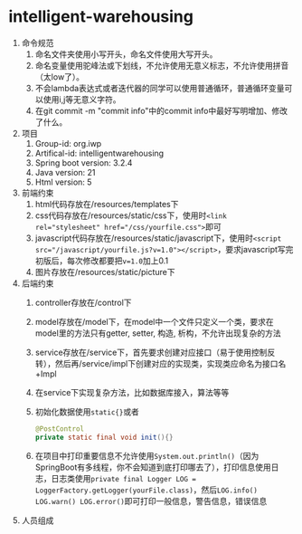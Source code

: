 # intelligent-warehousing

1. 命令规范
   1. 命名文件夹使用小写开头，命名文件使用大写开头。
   2. 命名变量使用驼峰法或下划线，不允许使用无意义标志，不允许使用拼音（太low了）。
   3. 不会lambda表达式或者迭代器的同学可以使用普通循环，普通循环变量可以使用i,j等无意义字符。
   4. 在git commit -m "commit info"中的commit info中最好写明增加、修改了什么。
2. 项目
   1. Group-id: org.iwp
   2. Artifical-id: intelligentwarehousing
   3. Spring boot version: 3.2.4
   4. Java version: 21
   5. Html version: 5
3. 前端约束
   1. html代码存放在/resources/templates下
   2. css代码存放在/resources/static/css下，使用时`<link rel="stylesheet" href="/css/yourfile.css">`即可
   3. javascript代码存放在/resources/static/javascript下，使用时`<script src="/javascript/yourfile.js?v=1.0"></script>`，要求javascript写完初版后，每次修改都要把`v=1.0`加上0.1
   4. 图片存放在/resources/static/picture下
4. 后端约束
   1. controller存放在/control下
   2. model存放在/model下，在model中一个文件只定义一个类，要求在model里的方法只有getter, setter, 构造, 析构，不允许出现复杂的方法
   3. service存放在/service下，首先要求创建对应接口（易于使用控制反转），然后再/service/impl下创建对应的实现类，实现类应命名为接口名+Impl
   4. 在service下实现复杂方法，比如数据库接入，算法等等
   5. 初始化数据使用`static{}`或者

        ``` java
        @PostControl
        private static final void init(){}
        ```

   6. 在项目中打印重要信息不允许使用`System.out.println()`（因为SpringBoot有多线程，你不会知道到底打印哪去了），打印信息使用日志，日志类使用`private final Logger LOG = LoggerFactory.getLogger(yourFile.class)`，然后`LOG.info() LOG.warn() LOG.error()`即可打印一般信息，警告信息，错误信息
5. 人员组成
